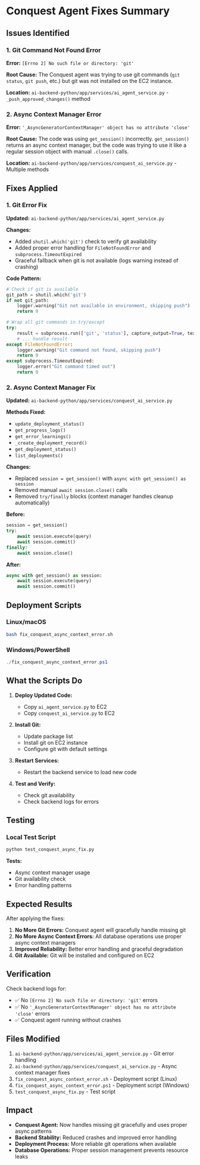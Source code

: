 # Conquest Agent Fixes Summary

## Issues Identified

### 1. Git Command Not Found Error
**Error:** `[Errno 2] No such file or directory: 'git'`

**Root Cause:** The Conquest agent was trying to use git commands (`git status`, `git push`, etc.) but git was not installed on the EC2 instance.

**Location:** `ai-backend-python/app/services/ai_agent_service.py` - `_push_approved_changes()` method

### 2. Async Context Manager Error
**Error:** `'_AsyncGeneratorContextManager' object has no attribute 'close'`

**Root Cause:** The code was using `get_session()` incorrectly. `get_session()` returns an async context manager, but the code was trying to use it like a regular session object with manual `.close()` calls.

**Location:** `ai-backend-python/app/services/conquest_ai_service.py` - Multiple methods

## Fixes Applied

### 1. Git Error Fix

**Updated:** `ai-backend-python/app/services/ai_agent_service.py`

**Changes:**
- Added `shutil.which('git')` check to verify git availability
- Added proper error handling for `FileNotFoundError` and `subprocess.TimeoutExpired`
- Graceful fallback when git is not available (logs warning instead of crashing)

**Code Pattern:**
```python
# Check if git is available
git_path = shutil.which('git')
if not git_path:
    logger.warning("Git not available in environment, skipping push")
    return 0

# Wrap all git commands in try/except
try:
    result = subprocess.run(['git', 'status'], capture_output=True, text=True, timeout=30)
    # ... handle result
except FileNotFoundError:
    logger.warning("Git command not found, skipping push")
    return 0
except subprocess.TimeoutExpired:
    logger.error("Git command timed out")
    return 0
```

### 2. Async Context Manager Fix

**Updated:** `ai-backend-python/app/services/conquest_ai_service.py`

**Methods Fixed:**
- `update_deployment_status()`
- `get_progress_logs()`
- `get_error_learnings()`
- `_create_deployment_record()`
- `get_deployment_status()`
- `list_deployments()`

**Changes:**
- Replaced `session = get_session()` with `async with get_session() as session`
- Removed manual `await session.close()` calls
- Removed `try/finally` blocks (context manager handles cleanup automatically)

**Before:**
```python
session = get_session()
try:
    await session.execute(query)
    await session.commit()
finally:
    await session.close()
```

**After:**
```python
async with get_session() as session:
    await session.execute(query)
    await session.commit()
```

## Deployment Scripts

### Linux/macOS
```bash
bash fix_conquest_async_context_error.sh
```

### Windows/PowerShell
```powershell
./fix_conquest_async_context_error.ps1
```

## What the Scripts Do

1. **Deploy Updated Code:**
   - Copy `ai_agent_service.py` to EC2
   - Copy `conquest_ai_service.py` to EC2

2. **Install Git:**
   - Update package list
   - Install git on EC2 instance
   - Configure git with default settings

3. **Restart Services:**
   - Restart the backend service to load new code

4. **Test and Verify:**
   - Check git availability
   - Check backend logs for errors

## Testing

### Local Test Script
```bash
python test_conquest_async_fix.py
```

**Tests:**
- Async context manager usage
- Git availability check
- Error handling patterns

## Expected Results

After applying the fixes:

1. **No More Git Errors:** Conquest agent will gracefully handle missing git
2. **No More Async Context Errors:** All database operations use proper async context managers
3. **Improved Reliability:** Better error handling and graceful degradation
4. **Git Available:** Git will be installed and configured on EC2

## Verification

Check backend logs for:
- ✅ No `[Errno 2] No such file or directory: 'git'` errors
- ✅ No `'_AsyncGeneratorContextManager' object has no attribute 'close'` errors
- ✅ Conquest agent running without crashes

## Files Modified

1. `ai-backend-python/app/services/ai_agent_service.py` - Git error handling
2. `ai-backend-python/app/services/conquest_ai_service.py` - Async context manager fixes
3. `fix_conquest_async_context_error.sh` - Deployment script (Linux)
4. `fix_conquest_async_context_error.ps1` - Deployment script (Windows)
5. `test_conquest_async_fix.py` - Test script

## Impact

- **Conquest Agent:** Now handles missing git gracefully and uses proper async patterns
- **Backend Stability:** Reduced crashes and improved error handling
- **Deployment Process:** More reliable git operations when available
- **Database Operations:** Proper session management prevents resource leaks 